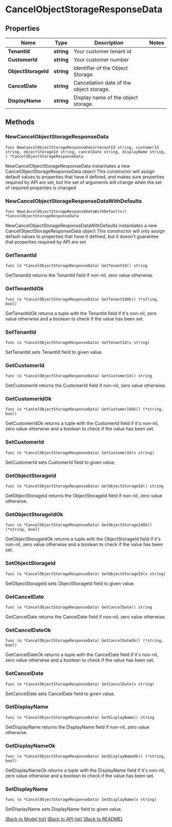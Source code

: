 # CancelObjectStorageResponseData

## Properties

Name | Type | Description | Notes
------------ | ------------- | ------------- | -------------
**TenantId** | **string** | Your customer tenant id | 
**CustomerId** | **string** | Your customer number | 
**ObjectStorageId** | **string** | Identifier of the Object Storage. | 
**CancelDate** | **string** | Cancellation date of the object storage. | 
**DisplayName** | **string** | Display name of the object storage. | 

## Methods

### NewCancelObjectStorageResponseData

`func NewCancelObjectStorageResponseData(tenantId string, customerId string, objectStorageId string, cancelDate string, displayName string, ) *CancelObjectStorageResponseData`

NewCancelObjectStorageResponseData instantiates a new CancelObjectStorageResponseData object
This constructor will assign default values to properties that have it defined,
and makes sure properties required by API are set, but the set of arguments
will change when the set of required properties is changed

### NewCancelObjectStorageResponseDataWithDefaults

`func NewCancelObjectStorageResponseDataWithDefaults() *CancelObjectStorageResponseData`

NewCancelObjectStorageResponseDataWithDefaults instantiates a new CancelObjectStorageResponseData object
This constructor will only assign default values to properties that have it defined,
but it doesn't guarantee that properties required by API are set

### GetTenantId

`func (o *CancelObjectStorageResponseData) GetTenantId() string`

GetTenantId returns the TenantId field if non-nil, zero value otherwise.

### GetTenantIdOk

`func (o *CancelObjectStorageResponseData) GetTenantIdOk() (*string, bool)`

GetTenantIdOk returns a tuple with the TenantId field if it's non-nil, zero value otherwise
and a boolean to check if the value has been set.

### SetTenantId

`func (o *CancelObjectStorageResponseData) SetTenantId(v string)`

SetTenantId sets TenantId field to given value.


### GetCustomerId

`func (o *CancelObjectStorageResponseData) GetCustomerId() string`

GetCustomerId returns the CustomerId field if non-nil, zero value otherwise.

### GetCustomerIdOk

`func (o *CancelObjectStorageResponseData) GetCustomerIdOk() (*string, bool)`

GetCustomerIdOk returns a tuple with the CustomerId field if it's non-nil, zero value otherwise
and a boolean to check if the value has been set.

### SetCustomerId

`func (o *CancelObjectStorageResponseData) SetCustomerId(v string)`

SetCustomerId sets CustomerId field to given value.


### GetObjectStorageId

`func (o *CancelObjectStorageResponseData) GetObjectStorageId() string`

GetObjectStorageId returns the ObjectStorageId field if non-nil, zero value otherwise.

### GetObjectStorageIdOk

`func (o *CancelObjectStorageResponseData) GetObjectStorageIdOk() (*string, bool)`

GetObjectStorageIdOk returns a tuple with the ObjectStorageId field if it's non-nil, zero value otherwise
and a boolean to check if the value has been set.

### SetObjectStorageId

`func (o *CancelObjectStorageResponseData) SetObjectStorageId(v string)`

SetObjectStorageId sets ObjectStorageId field to given value.


### GetCancelDate

`func (o *CancelObjectStorageResponseData) GetCancelDate() string`

GetCancelDate returns the CancelDate field if non-nil, zero value otherwise.

### GetCancelDateOk

`func (o *CancelObjectStorageResponseData) GetCancelDateOk() (*string, bool)`

GetCancelDateOk returns a tuple with the CancelDate field if it's non-nil, zero value otherwise
and a boolean to check if the value has been set.

### SetCancelDate

`func (o *CancelObjectStorageResponseData) SetCancelDate(v string)`

SetCancelDate sets CancelDate field to given value.


### GetDisplayName

`func (o *CancelObjectStorageResponseData) GetDisplayName() string`

GetDisplayName returns the DisplayName field if non-nil, zero value otherwise.

### GetDisplayNameOk

`func (o *CancelObjectStorageResponseData) GetDisplayNameOk() (*string, bool)`

GetDisplayNameOk returns a tuple with the DisplayName field if it's non-nil, zero value otherwise
and a boolean to check if the value has been set.

### SetDisplayName

`func (o *CancelObjectStorageResponseData) SetDisplayName(v string)`

SetDisplayName sets DisplayName field to given value.



[[Back to Model list]](../README.md#documentation-for-models) [[Back to API list]](../README.md#documentation-for-api-endpoints) [[Back to README]](../README.md)


